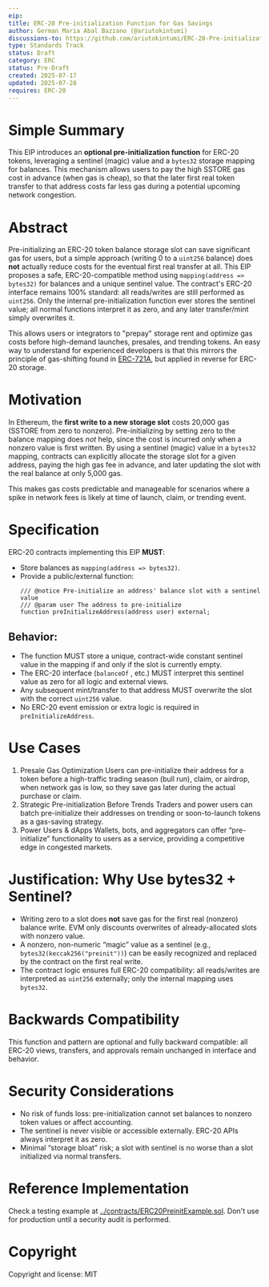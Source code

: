 ```yaml
---
eip: 
title: ERC-20 Pre-initialization Function for Gas Savings
author: German Maria Abal Bazzano (@ariutokintumi)
discussions-to: https://github.com/ariutokintumi/ERC-20-Pre-initialization
type: Standards Track
status: Draft
category: ERC
status: Pre-Draft
created: 2025-07-17
updated: 2025-07-28
requires: ERC-20
---
```


# Simple Summary

This EIP introduces an **optional pre-initialization function** for ERC-20 tokens, leveraging a sentinel (magic) value and a `bytes32` storage mapping for balances. This mechanism allows users to pay the high SSTORE gas cost in advance (when gas is cheap), so that the later first real token transfer to that address costs far less gas during a potential upcoming network congestion.


# Abstract

Pre-initializing an ERC-20 token balance storage slot can save significant gas for users, but a simple approach (writing 0 to a `uint256` balance) does **not** actually reduce costs for the eventual first real transfer at all. This EIP proposes a safe, ERC-20-compatible method using `mapping(address => bytes32)` for balances and a unique sentinel value. The contract's ERC-20 interface remains 100% standard: all reads/writes are still performed as `uint256`. Only the internal pre-initialization function ever stores the sentinel value; all normal functions interpret it as zero, and any later transfer/mint simply overwrites it.

This allows users or integrators to "prepay" storage rent and optimize gas costs before high-demand launches, presales, and trending tokens. An easy way to understand for experienced developers is that this mirrors the principle of gas-shifting found in [ERC-721A](https://www.erc721a.org), but applied in reverse for ERC-20 storage.


# Motivation

In Ethereum, the **first write to a new storage slot** costs 20,000 gas (SSTORE from zero to nonzero). Pre-initializing by setting zero to the balance mapping does *not* help, since the cost is incurred only when a nonzero value is first written. By using a sentinel (magic) value in a `bytes32` mapping, contracts can explicitly allocate the storage slot for a given address, paying the high gas fee in advance, and later updating the slot with the real balance at only 5,000 gas.

This makes gas costs predictable and manageable for scenarios where a spike in network fees is likely at time of launch, claim, or trending event.


# Specification

ERC-20 contracts implementing this EIP **MUST**:
- Store balances as `mapping(address => bytes32)`.
- Provide a public/external function:
  ```solidity
  /// @notice Pre-initialize an address' balance slot with a sentinel value
  /// @param user The address to pre-initialize
  function preInitializeAddress(address user) external;
  ```

## Behavior:
- The function MUST store a unique, contract-wide constant sentinel value in the mapping if and only if the slot is currently empty.
- The ERC-20 interface (`balanceOf` , etc.) MUST interpret this sentinel value as zero for all logic and external views.
- Any subsequent mint/transfer to that address MUST overwrite the slot with the correct `uint256` value.
- No ERC-20 event emission or extra logic is required in `preInitializeAddress`.


# Use Cases
1. Presale Gas Optimization
Users can pre-initialize their address for a token before a high-traffic trading season (bull run), claim, or airdrop, when network gas is low, so they save gas later during the actual purchase or claim.
2. Strategic Pre-initialization Before Trends
Traders and power users can batch pre-initialize their addresses on trending or soon-to-launch tokens as a gas-saving strategy.
3. Power Users & dApps
Wallets, bots, and aggregators can offer “pre-initialize” functionality to users as a service, providing a competitive edge in congested markets.


# Justification: Why Use bytes32 + Sentinel?
- Writing zero to a slot does **not** save gas for the first real (nonzero) balance write. EVM only discounts overwrites of already-allocated slots with nonzero value.
- A nonzero, non-numeric “magic” value as a sentinel (e.g., `bytes32(keccak256("preinit"))`) can be easily recognized and replaced by the contract on the first real write.
- The contract logic ensures full ERC-20 compatibility: all reads/writes are interpreted as `uint256` externally; only the internal mapping uses `bytes32`.


# Backwards Compatibility

This function and pattern are optional and fully backward compatible: all ERC-20 views, transfers, and approvals remain unchanged in interface and behavior.


# Security Considerations

- No risk of funds loss: pre-initialization cannot set balances to nonzero token values or affect accounting.
- The sentinel is never visible or accessible externally. ERC-20 APIs always interpret it as zero.
- Minimal “storage bloat” risk; a slot with sentinel is no worse than a slot initialized via normal transfers.


# Reference Implementation

Check a testing example at [../contracts/ERC20PreinitExample.sol](../contracts/ERC20PreinitExample.sol). Don't use for production until a security audit is performed.


# Copyright

Copyright and license: MIT